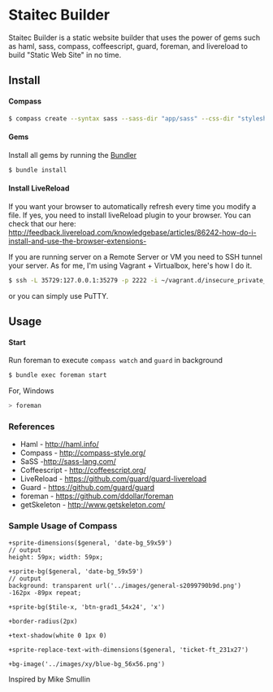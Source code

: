 # Staitec Builder

Staitec Builder is a static website builder that uses the power of gems such as haml, sass, compass, coffeescript, guard, foreman, and livereload to build "Static Web Site" in no time.


## Install  

#### Compass

```bash
$ compass create --syntax sass --sass-dir "app/sass" --css-dir "stylesheets" --javascripts-dir "javascripts" --images-dir "images"
````   

#### Gems

Install all gems by running the [Bundler](http://gembundler.com/)

```bash
$ bundle install
````   

#### Install LiveReload

If you want your browser to automatically refresh every time you modify a file. If yes, you need to install liveReload plugin to your browser. 
You can check that our here: http://feedback.livereload.com/knowledgebase/articles/86242-how-do-i-install-and-use-the-browser-extensions-

If you are running server on a Remote Server or VM you need to SSH tunnel your server. As for me, I'm using Vagrant + Virtualbox, here's how 
I do it.

```bash
$ ssh -L 35729:127.0.0.1:35279 -p 2222 -i ~/vagrant.d/insecure_private_key -l vagrant
```

or you can simply use PuTTY.

## Usage

#### Start

Run foreman to execute `compass watch` and `guard` in background

```bash
$ bundle exec foreman start
```

For, Windows
```bash
> foreman
```


### References

* Haml - http://haml.info/
* Compass - http://compass-style.org/
* SaSS -http://sass-lang.com/
* Coffeescript - http://coffeescript.org/
* LiveReload - https://github.com/guard/guard-livereload
* Guard - https://github.com/guard/guard
* foreman - https://github.com/ddollar/foreman
* getSkeleton - http://www.getskeleton.com/


### Sample Usage of Compass 

```
+sprite-dimensions($general, 'date-bg_59x59')
// output   
height: 59px; width: 59px;
```

```
+sprite-bg($general, 'date-bg_59x59')
// output   
background: transparent url('../images/general-s2099790b9d.png') -162px -89px repeat;
```

```
+sprite-bg($tile-x, 'btn-grad1_54x24', 'x')
```

```
+border-radius(2px)
```

```
+text-shadow(white 0 1px 0)
```

```
+sprite-replace-text-with-dimensions($general, 'ticket-ft_231x27')
```

```
+bg-image('../images/xy/blue-bg_56x56.png')
```

Inspired by Mike Smullin
